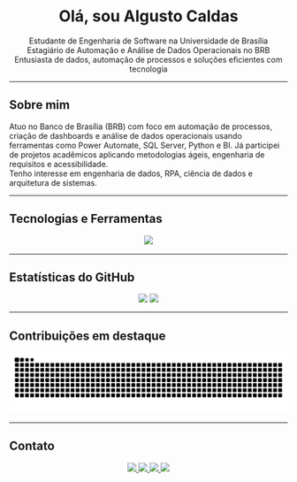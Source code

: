 <h1 align="center">Olá, sou Algusto Caldas</h1>

<p align="center">
  Estudante de Engenharia de Software na Universidade de Brasília<br>
  Estagiário de Automação e Análise de Dados Operacionais no BRB<br>
  Entusiasta de dados, automação de processos e soluções eficientes com tecnologia
</p>

---

## Sobre mim

Atuo no Banco de Brasília (BRB) com foco em automação de processos, criação de dashboards e análise de dados operacionais usando ferramentas como Power Automate, SQL Server, Python e BI. Já participei de projetos acadêmicos aplicando metodologias ágeis, engenharia de requisitos e acessibilidade.  
Tenho interesse em engenharia de dados, RPA, ciência de dados e arquitetura de sistemas.

---

## Tecnologias e Ferramentas

<div align="center">
  <img src="https://skillicons.dev/icons?i=python,r,mysql,react,next,figma,git" height="50" />
</div>

---

## Estatísticas do GitHub

<div align="center">
  <img src="https://streak-stats.demolab.com?user=Algusto-RC&locale=pt_BR&mode=daily&theme=transparent&hide_border=false&border_radius=5" height="150" />
  <img src="https://github-readme-stats.vercel.app/api?username=Algusto-RC&show_icons=true&theme=transparent&include_all_commits=true&count_private=true" height="150" />
</div>

---

## Contribuições em destaque

<picture>
  <source media="(prefers-color-scheme: dark)" srcset="https://raw.githubusercontent.com/Algusto-RC/Algusto-RC/output/pacman-dark.svg">
  <source media="(prefers-color-scheme: light)" srcset="https://raw.githubusercontent.com/Algusto-RC/Algusto-RC/output/pacman.svg">
  <img alt="Gráfico de contribuições estilo Pac-Man" src="https://raw.githubusercontent.com/Algusto-RC/Algusto-RC/output/pacman.svg">
</picture>


---

## Contato

<div align="center">
  <a href="https://instagram.com/algusto_r.c/" target="_blank">
    <img src="https://img.shields.io/badge/Instagram-%23E4405F?style=for-the-badge&logo=instagram&logoColor=white" />
  </a>
  <a href="https://discord.gg/hYHF5AvKUU" target="_blank">
    <img src="https://img.shields.io/badge/Discord-7289DA?style=for-the-badge&logo=discord&logoColor=white" />
  </a>
  <a href="mailto:algustorc@gmail.com" target="_blank">
    <img src="https://img.shields.io/badge/Gmail-%23333?style=for-the-badge&logo=gmail&logoColor=white" />
  </a>
  <a href="https://www.linkedin.com/in/algusto-rodrigues-caldas-95408b226/" target="_blank">
    <img src="https://img.shields.io/badge/LinkedIn-0077B5?style=for-the-badge&logo=linkedin&logoColor=white" />
  </a>
</div>
